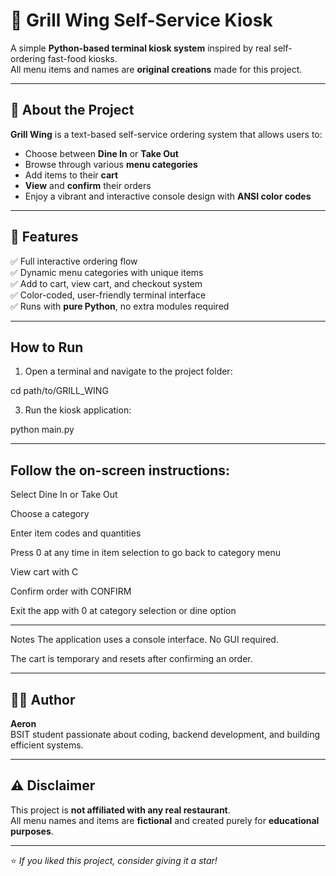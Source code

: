 # 🍗 Grill Wing Self-Service Kiosk

A simple **Python-based terminal kiosk system** inspired by real self-ordering fast-food kiosks.  
All menu items and names are **original creations** made for this project.

---

## 🧠 About the Project
**Grill Wing** is a text-based self-service ordering system that allows users to:
- Choose between **Dine In** or **Take Out**
- Browse through various **menu categories**
- Add items to their **cart**
- **View** and **confirm** their orders
- Enjoy a vibrant and interactive console design with **ANSI color codes**

---

## 🧰 Features
✅ Full interactive ordering flow  
✅ Dynamic menu categories with unique items  
✅ Add to cart, view cart, and checkout system  
✅ Color-coded, user-friendly terminal interface  
✅ Runs with **pure Python**, no extra modules required  

---

## How to Run

1. Open a terminal and navigate to the project folder:
   
cd path/to/GRILL_WING

3. Run the kiosk application:
   
python main.py

---

## Follow the on-screen instructions:

Select Dine In or Take Out

Choose a category

Enter item codes and quantities

Press 0 at any time in item selection to go back to category menu

View cart with C

Confirm order with CONFIRM

Exit the app with 0 at category selection or dine option

---

Notes
The application uses a console interface. No GUI required.

The cart is temporary and resets after confirming an order.

---

## 🧑‍💻 Author
**Aeron**  
BSIT student passionate about coding, backend development, and building efficient systems.

---

## ⚠️ Disclaimer
This project is **not affiliated with any real restaurant**.  
All menu names and items are **fictional** and created purely for **educational purposes**.

---

⭐ *If you liked this project, consider giving it a star!*
